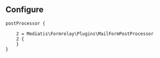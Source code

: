 
## Configure
	postProcessor {

		2 = Mediatis\Formrelay\Plugins\MailFormPostProcessor
		2 {
		}
	}
